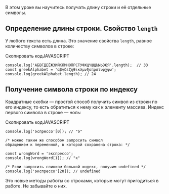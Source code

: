 

В этом уроке вы научитесь получать длину строки и её отдельные символы.

## Определение длины строки. Свойство `length`

У любого текста есть длина. Это значение свойства `length`, равное количеству символов в строке:

Скопировать кодJAVASCRIPT

```
console.log('АБВГДЕЁЖЗИЙКЛМНОПРСТУФХЦЧШЩЪЫЬЭЮЯ'.length);  // 33
const greekAlphabet = 'αβγδεζηθικλμνξοπρστυφχψω';
console.log(greekAlphabet.length); // 24 
```

## Получение символа строки по индексу

Квадратные скобки — простой способ получить символ из строки по его индексу, то есть обратиться к нему как к элементу массива. Индекс первого символа в строке — ноль:

Скопировать кодJAVASCRIPT

```
console.log('эспрессо'[0]); // "э"

/* можно таким же способом запросить символ
обращением к переменной, в которой сохранена строка: */

const wrongWord = 'экспрессо';
console.log(wrongWord[1]); // "к"

/* Если запросить слишком большой индекс, получим undefined */
console.log('экспрессо'[20]); // undefined 
```

Это новые методы работы со строками, которые могут пригодиться в работе. Не забывайте о них.